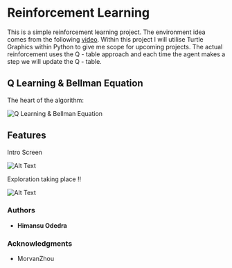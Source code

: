 # Reinforcement Learning

This is a simple reinforcement learning project. The environment idea comes from the following [video](https://www.youtube.com/watch?v=gWNeMs1Fb8I&t=1s).
Within this project I will utilise Turtle Graphics within Python to give me scope for upcoming projects. The actual reinforcement uses the 
Q - table approach and each time the agent makes a step we will update the Q - table. 

## Q Learning & Bellman Equation

The heart of the algorithm:

![Q Learning & Bellman Equation](https://www.ibm.com/developerworks/library/cc-models-machine-learning/figure09.png)

## Features

Intro Screen 

![Alt Text](http://g.recordit.co/pkUdDPAJAp.gif)

Exploration taking place !!

![Alt Text](http://g.recordit.co/NAiUDKNIPm.gif)



### Authors

* **Himansu Odedra** 

### Acknowledgments

* MorvanZhou
